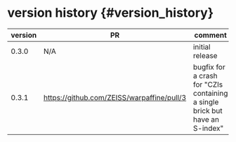 version history                 {#version_history}
============

 version            |  PR                                                  | comment
 ------------------ | ---------------------------------------------------- | ---------------------------------------------------
 0.3.0              |  N/A                                                 | initial release
 0.3.1              |  https://github.com/ZEISS/warpaffine/pull/3          | bugfix for a crash for "CZIs containing a single brick but have an S-index"